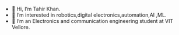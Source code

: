 - 👋 Hi, I’m Tahir Khan.  
- 👀 I’m interested in robotics,digital electronics,automation,AI ,ML.
- 🌱 I’m an Electronics and communication engineering student at VIT Vellore.
  

<!---
Tahirkhan22/Tahirkhan22 is a ✨ special ✨ repository because its `README.md` (this file) appears on your GitHub profile.
You can click the Preview link to take a look at your changes.
--->
